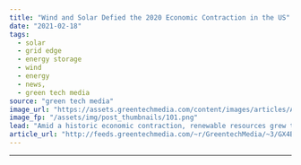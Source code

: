 ```yaml
---
title: "Wind and Solar Defied the 2020 Economic Contraction in the US"
date: "2021-02-18"
tags: 
  - solar
  - grid edge
  - energy storage
  - wind
  - energy
  - news,
  - green tech media
source: "green tech media"
image_url: "https://assets.greentechmedia.com/content/images/articles/Avangrid_South_Dakota_Wind_Farm_XL_Credit_Avangrid.jpg"
image_fp: "/assets/img/post_thumbnails/101.png"
lead: "Amid a historic economic contraction, renewable resources grew to account for one-fifth of all electricity produced in the U.S. in 2020, according to newly released data from Bloomberg New Energy Finance and the Business Council for Sustainable Energ ..."
article_url: "http://feeds.greentechmedia.com/~r/GreentechMedia/~3/GX4B-Dzx_70/wind-and-solar-defied-the-2020-economic-contraction-in-the-u.s"
---
```


---
